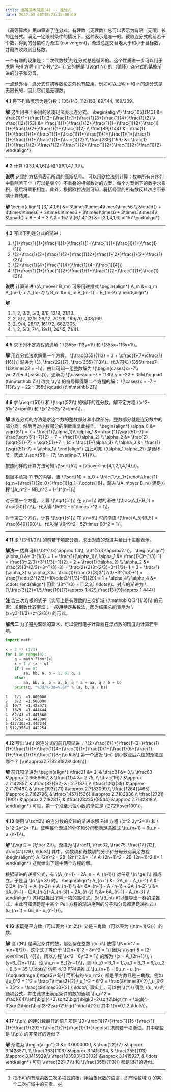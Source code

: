 ```yaml
---
title: 高等算术习题(4) -- 连分式
date: 2022-03-06T18:23:35-08:00
---
```


《高等算术》第四章讲了连分式。有理数（无理数）总可以表示为有限（无限）长的连分式。满足一定限制条件的情况下，这种表示是唯一的。截取连分式的前若干个数，得到的分数称为渐进 (convergent)，渐进总是交替地大于和小于目标数，并最终收敛到目标数。

一个有趣的现象是：二次代数数[^1]的连分式总是循环的。这个性质进一步可以用于求解 Pell 方程 \\[x^2-Ny^2=1\\]
它的解是 \\(\sqrt N\\) 的（循环）连分式的某些渐进的分子和分母。

一点题外话：连分式在初等数论之外也有应用。例如可以证明 &pi; 和 e 的连分式是无限长的，因此它们是无理数。

<!--more-->

**4.1** 将下列数表示为连分数：105/143, 112/153, 89/144, 169/239。

**解** 这里用书上采用的紧凑记法表示连分式。
\begin{align\*}
\frac{105}{143} &= \frac{1}{1+}\frac{1}{2+}\frac{1}{1+}\frac{1}{3+}\frac{1}{4+}\frac{1}{2} \\\\
\frac{112}{153} &= \frac{1}{1+}\frac{1}{2+}\frac{1}{1+}\frac{1}{2+}\frac{1}{1+}\frac{1}{2+}\frac{1}{1+}\frac{1}{2} \\\\
\frac{89}{144} &= \frac{1}{1+}\frac{1}{1+}\frac{1}{1+}\frac{1}{1+}\frac{1}{1+}\frac{1}{1+}\frac{1}{1+}\frac{1}{1+}\frac{1}{1+}\frac{1}{2} \\\\
\frac{239}{169} &= \frac{1}{1+}\frac{1}{2+}\frac{1}{2+}\frac{1}{2+}\frac{1}{2+}\frac{1}{2+}\frac{1}{2}
\end{align\*}

---

**4.2** 计算 \\([3,1,4,1,6]\\) 和 \\([6,1,4,1,3]\\)。

**说明** 这里的方括号表示所谓的[高斯括号](https://mathworld.wolfram.com/GaussianBrackets.html)。
可以用欧拉法则计算：枚举所有在序列中删除若干个（可以是零个）不重叠的相邻数对的方案，每个方案剩下的数字求乘积，最后将乘积相加。此外，根据欧拉法则可知，将括号里的所有数反转次序不影响计算结果。

**解**
\begin{align\*}
[3,1,4,1,6] &= 3\times1\times4\times1\times6 \\\\
            &\quad{} + 4\times1\times6 + 3\times1\times6 + 3\times1\times6 + 3\times1\times4\\\\
	    &\quad{} + 6 + 4 + 3 \\\\
	    &= 157 \\\\
[6,1,4,1,3] &= [3,1,4,1,6] = 157
\end{align\*}

---

**4.3** 写出下列连分式的渐进：

1. \\(1+\frac{1}{1+}\frac{1}{1+}\frac{1}{1+}\frac{1}{1+}\frac{1}{1+}\frac{1}{1}\\)
2. \\(2+\frac{1}{2+}\frac{1}{2+}\frac{1}{2+}\frac{1}{2+}\frac{1}{2+}\frac{1}{2}\\)
3. \\(2+\frac{1}{4+}\frac{1}{4+}\frac{1}{4+}\frac{1}{4}\\)
4. \\(1+\frac{1}{1+}\frac{1}{2+}\frac{1}{1+}\frac{1}{2+}\frac{1}{1+}\frac{1}{2}\\)

**说明** 计算渐进 \\(A_m\over B_m\\) 可采用递推式
\begin{align\*}
A_m &= q_m A_{m-1} + A_{m-2} \\\\
B_m &= q_m B_{m-1} + B_{m-2} \\\\
\end{align\*}

**解**

1. 1, 2, 3/2, 5/3, 8/6, 13/8, 21/13.
2. 2, 5/2, 12/5, 29/12, 70/29, 169/70, 408/169.
3. 2, 9/4, 28/17, 161/72, 682/305.
4. 1, 2, 5/3, 7/4, 19/11, 26/15, 71/41.

---

**4.5** 求下列不定方程的通解：\\(355x-113y=1\\) 和 \\(355x+113y=1\\)。

**解** 用连分式法求解第一个方程。
\\[\frac{355}{113} = 3 + \cfrac{1}{7+\cfrac{1}{16}}\\]
渐进为 \\(3, \frac{22}{7}, \frac{355}{113}\\)。代入可知 \\(355\times7-113\times22 = -1\\)。由此可知一组整数解为 \\(\begin{cases}x=-7\\\\ y=-22\end{cases}\\)。通解为
\\[\cases{x = -7 + 113t\\\\ y = -22 + 355t}\qquad (t\in\mathbb Z)\\]
改变 \\(y\\) 的符号即得第二个方程的解：
\\[\cases{x = -7 + 113t\\\\ y = 22 - 355t}\qquad (t\in\mathbb Z)\\]

---

**4.6** 求 \\(\sqrt{51}\\) 和 \\(\sqrt{52}\\) 的循环的连分数。解不定方程 \\(x^2-51y^2=\pm1\\) 和 \\(x^2-52y^2=\pm1\\)。

**解** 求连分式的方法是求这个数的整数部分和小数部分。整数部分就是连分数中的部分商；然后再对小数部分的倒数重复此操作。
\begin{align\*}
\alpha_0 &= \sqrt{51} = 7 + \frac{1}{\alpha_1}\\\\
\alpha_1 &= \frac{1}{\sqrt{51}-7} = \frac{\sqrt{51}+7}{2} = 7 + \frac{1}{\alpha_2} \\\\
\alpha_2 &= \frac{2}{\sqrt{51}-7} = \sqrt{51}+7 = 14 + \frac{1}{\alpha_3} \\\\
\alpha_3 &= \frac{1}{\sqrt{51}-7} = \alpha_1\\\\
\end{align\*}
由此可知 \\(\alpha_1,\alpha_2\\) 是循环节，因此 \\(\sqrt{51} = [7; \overline{7, 14}]\\)。

按照同样的计算方法可知 \\(\sqrt{52} = [7;\overline{4,1,2,1,4,14}]\\)。

根据本章第 11 节的内容，当
\\[\sqrt{N} = q_0 + \frac{1}{q_1+}\cdots\frac{1}{q_n+}\frac{1}{2q_0+}\frac{1}{q_1+}\cdots\\]
时，渐进 \\(A_n\over B_n\\) 满足方程
\\[A_n^2 - NB_n^2 = (-1)^{n-1}\\]

对于第一个方程，计算 \\(\sqrt{51}\\) 在 \\(n=1\\) 时的渐进 \\(\frac{A_1}{B_1} = \frac{50}{7}\\)。代入得 \\(50^2 - 51\times 7^2 = 1\\)。

对于第二个方程，计算 \\(\sqrt{51}\\) 在 \\(n=5\\) 时的渐进 \\(\frac{A_5}{B_5} = \frac{649}{90}\\)。代入得 \\(649^2 - 52\times 90^2 = 1\\)。

---

**4.11** 求 \\(3^{1/3}\\) 的前若干项部分商，求出对应的渐进并给出十进制表示。

**解法一** 估算可知 \\(3^{1/3}\approx 1.4\\), \\(3^{2/3}\approx2.1\\)。
\begin{align\*}
\alpha_0 &= 3^{1/3} = 1 + \frac{1}{\alpha_1}\\\\
\alpha_1 &= \frac{1}{3^{1/3}-1} = \frac{3^{2/3}+3^{1/3}+1}{2} = 2 + \frac{1}{\alpha_2} \\\\
\alpha_2 &= \frac{2}{3^{2/3}+3^{1/3}-3} = \frac{2}{3}3^{2/3}+3^{1/3}+1 = 3 + \frac{1}{\alpha_3} \\\\
\alpha_3 &= \frac{1}{\frac{2}{3}3^{2/3}+3^{1/3}+1} = \frac{7\cdot3^{2/3}+10\cdot3^{1/3}+6}{29} = 1 + \alpha_4\\\\
\alpha_4 &= \cdots
\end{align\*}
因此 \\(3^{1/3} = [1;2,3,1,\ldots]\\)。对应的渐进为
\\[1,\frac{3}{2}=1.5,\frac{10}{7}\approx 1.429,\frac{13}{9}\approx 1.444\\]

**注** 含三次方根的式子（实际上是有理数的三次扩域 \\(\mathbb Q(3^{1/3})\\) 的元素）求倒数比较麻烦；一般用待定系数法，因为结果总能表示为 \\(x+y3^{1/3}+z^{2/3}\\) 的形式。

**解法二** 为了避免繁琐的算术，可以使用电子计算器在浮点数的精度内计算若干项。

```python
import math

x = 3 ** (1/3)
for i in range(8):
    q = math.floor(x)
    x = 1 / (x - q)
    if i == 0:
        aa, bb, a, b = 1, 0, q, 1
    else:
        aa, bb, a, b = a, b, q * a + aa, q * b + bb
    print(q, "%3d/%-3d=%.6f" % (a, b, a / b))
```

```plain
1   1/1  =1.000000
2   3/2  =1.500000
3  10/7  =1.428571
1  13/9  =1.444444
4  62/43 =1.441860
1  75/52 =1.442308
5 437/303=1.442244
1 512/355=1.442254
```

---

**4.12** 写出 \\(e\\) 的连分式的前几项渐进：
\\[2+\frac{1}{1+}\frac{1}{2+}\frac{1}{1+}\frac{1}{1+}\frac{1}{4+}\frac{1}{1+}\frac{1}{1+}\frac{1}{6+}\frac{1}{1+}\frac{1}{1+}\frac{1}{8+}\cdots\\]
第一个逼近 \\(e\\) 到小数点后六位的渐进是哪个？ [\\(e\approx2.718281828\ldots\\)]

**解** 前几项渐进为
\begin{align\*}
\tfrac21 &= 2, & \tfrac31 &= 3,\\\\
\tfrac83 &\approx 2.6666667, & \tfrac{11}4 &= 2.75, \\\\
\tfrac{19}7 &\approx 2.7142857, & \tfrac{87}{32} &= 2.71875,\\\\
\tfrac{106}{39} &\approx 2.7179487, & \tfrac{193}{71} &\approx 2.7183099,\\\\
\tfrac{1264}{465} &\approx 2.7182796, & \tfrac{1457}{536} &\approx 2.7182836,\\\\
\tfrac{2721}{1001} &\approx 2.7182817, & \tfrac{23225}{8544} &\approx 2.7182818.\\\\
\end{align\*}
可见，第一个准至六位小数的渐进是 \\(2721\over1001\\)。

---

**4.13** 使用 \\(\sqrt2\\) 的连分数的交错的渐进求解 Pell 方程 \\(x^2-2y^2=1\\) 和 \\(x^2-2y^2=-1\\)。证明每个渐进的分子和分母都满足递推式 \\(u_{n+1} = 6u_n - u_{n-1}\\)。

**解** \\(\sqrt2 = [1;\bar 2]\\)。渐进为
\\[\frac11, \frac32, \frac75, \frac{17}{12}, \frac{41}{29}, \ldots\\]
其中，偶数项和奇数项的分子和分母分别满足方程
\begin{align\*}
A_{2n}^2 - 2B_{2n}^2 &= -1\\\\
A_{2n+1}^2 - 2B_{2n+1}^2 &= 1
\end{align\*}
这就给出了题中两个方程的解。

根据渐进的递推公式，有 \\(A_{n+1} = 2A_n + A_{n-1}\\) 对任意 \\(n \ge 1\\) 都成立。于是当 \\(n \ge 3\\) 时，
\begin{align\*}
A_{n+1} &= 2A_n + A_{n-1} \\\\
        &= 2(2A_{n-1} + A_{n-2}) + A_{n-1} \\\\
        &= 6A_{n-1} - A_{n-1} + 2A_{n-2} \\\\
        &= 6A_{n-1} - (2A_{n-2}+A_{n-3}) + 2A_{n-2} \\\\
        &= 6A_{n-1} - A_{n-3} \\\\
\end{align\*}
这样就推出了隔一项的递推式。对 \\(B_n\\) 可以推导出一样的递推式。由此可知满足题中某个 Pell 方程的渐进序列的分子和分母都满足递推式 \\(u_{n+1} = 6u_n - u_{n-1}\\)。

---

**4.16** 求既是平方数（可以表为 \\(n^2\\)）又是三角数（可以表为 \\(n(n+1)/2\\)）的数。

**解** 设 \\(N\\) 是满足条件的数，那么存在整数 \\(m,n\\) 使得 \\(N=m^2 = n(n+1)/2\\)，这个式子等价于
\\[(2n+1)^2 - 8m^2 = 1\\]
因为 \\(\sqrt 8 = [2; \overline{1, 4}]\\)，所以方程 \\(x^2 - 8y^2 = 1\\) 的解为 \\(x = A_{2n+1}\\), \\(y=B_{2n+1}\\)。设 \\(u_n = B_{2n+1}\\)，则
\\[u_0 = B_1 = 1,\\,u_1 = B_3 = 6,\\,u_2 = B_5 = 35,\\,\ldots\\]
仿照 4.13 可得递推式
\\[u_{n+1} = 6u_n - u_{n-1}\qquad(n\ge 1)\tag{$\*$}\\]
而所有的 \\(u_n^2\\) 都是平方数且是三角数，例如
\\[u_0^2 = 1^2 = \frac{1\times2}{2},\\,u_1^2 = 6^2 = \frac{8\times9}{2},\\,u_3^2 = 35^2 = \frac{49\times50}{2},\\,\ldots\\]
事实上，可以由 \\((\*)\\) 得到 \\(u_n\\) 的通项公式，并由此求出满足条件的数的通项
\\[u_n^2 = \frac1{64}\left[\bigl(4+3\sqrt2\bigr)\bigl(3+2\sqrt2\bigr)^n +
                        \bigl(4-3\sqrt2\bigr)\bigl(3-2\sqrt2\bigr)^n\right]^2\\]
其中 \\(n=0,1,2,\ldots\\)。

---

**4.17** \\(\pi\\) 的连分数展开的前几项是
\\[3+\frac{1}{7+}\frac{1}{15+}\frac{1}{1+}\frac{1}{292+}\frac{1}{1+}\frac{1}{1+}\cdots\\]
求前若干项渐进。其中哪些是 \\(\pi\\) 的非常好的近似？

**解** 渐进为
\begin{align\*}
3 &= 3.0000000, & \frac{22}{7} &\approx 3.1428571, \\\\
\frac{333}{106} &\approx 3.1415094, & \frac{355}{113} &\approx 3.1415929,\\\\
\frac{103993}{33102} &\approx 3.1415927, & \ldots
\end{align\*}
可见 \\(\frac{22}{7}\\) 和 \\(\frac{355}{113}\\) 都是很好的近似。

[^1]: 指不可约有理系数二次多项式的根。用抽象代数的语言，即有理数域 &Qopf; 的某个二次扩域中的元素。
